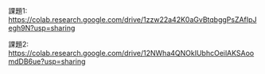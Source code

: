 課題1: https://colab.research.google.com/drive/1zzw22a42K0aGvBtqbggPsZAfIpJegh9N?usp=sharing

課題2: https://colab.research.google.com/drive/12NWha4QNOkIUbhcOeilAKSAoomdDB6ue?usp=sharing
